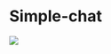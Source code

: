 # Simple-chat
![](https://github.com/londonappbrewery/Images/raw/master/flash_chat_flutter_demo.gif)
